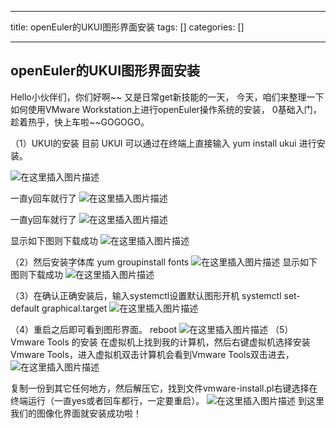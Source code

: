 
--- 
title:  openEuler的UKUI图形界面安装 
tags: []
categories: [] 

---
## openEuler的UKUI图形界面安装

Hello小伙伴们，你们好啊~~ 又是日常get新技能的一天， 今天，咱们来整理一下如何使用VMware Workstation上进行openEuler操作系统的安装， 0基础入门，趁着热乎，快上车啦~~GOGOGO。

（1）UKUI的安装 目前 UKUI 可以通过在终端上直接输入 yum install ukui 进行安装。

<img src="https://img-blog.csdnimg.cn/20210612150047432.png#pic_center" alt="在这里插入图片描述">

一直y回车就行了 <img src="https://img-blog.csdnimg.cn/20210612150511144.png?x-oss-process=image/watermark,type_ZmFuZ3poZW5naGVpdGk,shadow_10,text_aHR0cHM6Ly9ibG9nLmNzZG4ubmV0L3dlaXhpbl80OTIzNzE0NA==,size_16,color_FFFFFF,t_70#pic_center" alt="在这里插入图片描述">

一直y回车就行了 <img src="https://img-blog.csdnimg.cn/20210612150556383.png?x-oss-process=image/watermark,type_ZmFuZ3poZW5naGVpdGk,shadow_10,text_aHR0cHM6Ly9ibG9nLmNzZG4ubmV0L3dlaXhpbl80OTIzNzE0NA==,size_16,color_FFFFFF,t_70#pic_center" alt="在这里插入图片描述">

显示如下图则下载成功 <img src="https://img-blog.csdnimg.cn/20210612150645554.png?x-oss-process=image/watermark,type_ZmFuZ3poZW5naGVpdGk,shadow_10,text_aHR0cHM6Ly9ibG9nLmNzZG4ubmV0L3dlaXhpbl80OTIzNzE0NA==,size_16,color_FFFFFF,t_70#pic_center" alt="在这里插入图片描述">

（2）然后安装字体库 yum groupinstall fonts <img src="https://img-blog.csdnimg.cn/20210612150742917.png?x-oss-process=image/watermark,type_ZmFuZ3poZW5naGVpdGk,shadow_10,text_aHR0cHM6Ly9ibG9nLmNzZG4ubmV0L3dlaXhpbl80OTIzNzE0NA==,size_16,color_FFFFFF,t_70#pic_center" alt="在这里插入图片描述"> 显示如下图则下载成功 <img src="https://img-blog.csdnimg.cn/20210612150847567.png#pic_center" alt="在这里插入图片描述">

（3）在确认正确安装后，输入systemctl设置默认图形开机 systemctl set-default graphical.target <img src="https://img-blog.csdnimg.cn/20210612150933139.png#pic_center" alt="在这里插入图片描述">

（4）重启之后即可看到图形界面。 reboot <img src="https://img-blog.csdnimg.cn/2021061215103460.png?x-oss-process=image/watermark,type_ZmFuZ3poZW5naGVpdGk,shadow_10,text_aHR0cHM6Ly9ibG9nLmNzZG4ubmV0L3dlaXhpbl80OTIzNzE0NA==,size_16,color_FFFFFF,t_70#pic_center" alt="在这里插入图片描述"> （5）Vmware Tools 的安装 在虚拟机上找到我的计算机，然后右键虚拟机选择安装Vmware Tools，进入虚拟机双击计算机会看到Vmware Tools双击进去， <img src="https://img-blog.csdnimg.cn/20210612151917437.png?x-oss-process=image/watermark,type_ZmFuZ3poZW5naGVpdGk,shadow_10,text_aHR0cHM6Ly9ibG9nLmNzZG4ubmV0L3dlaXhpbl80OTIzNzE0NA==,size_16,color_FFFFFF,t_70#pic_center" alt="在这里插入图片描述">

复制一份到其它任何地方，然后解压它，找到文件vmware-install.pl右键选择在终端运行（一直yes或者回车都行，一定要重启）。 <img src="https://img-blog.csdnimg.cn/20210612151952856.png?x-oss-process=image/watermark,type_ZmFuZ3poZW5naGVpdGk,shadow_10,text_aHR0cHM6Ly9ibG9nLmNzZG4ubmV0L3dlaXhpbl80OTIzNzE0NA==,size_16,color_FFFFFF,t_70#pic_center" alt="在这里插入图片描述"> 到这里我们的图像化界面就安装成功啦！
